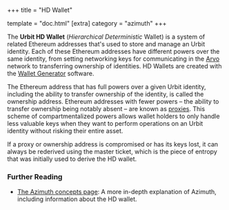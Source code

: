 +++
title = "HD Wallet"

template = "doc.html"
[extra]
category = "azimuth"
+++

The **Urbit HD Wallet** (_Hierarchical Deterministic_ Wallet) is a system of related Ethereum addresses that's used to store and manage an Urbit identity. Each of these Ethereum addresses have different powers over the same identity, from setting networking keys for communicating in the [Arvo](../arvo) network to transferring ownership of identities. HD Wallets are created with the [Wallet Generator](../wallet-generator) software.

The Ethereum address that has full powers over a given Urbit identity, including the ability to transfer ownership of the identity, is called the ownership address. Ethereum addresses with fewer powers – the ability to transfer ownership being notably absent – are known as [proxies](../proxies). This scheme of compartmentalized powers allows wallet holders to only handle less valuable keys when they want to perform operations on an Urbit identity without risking their entire asset.

If a proxy or ownership address is compromised or has its keys lost, it can always be rederived using the master ticket, which is the piece of entropy that was initially used to derive the HD wallet.

### Further Reading

- [The Azimuth concepts page](/docs/azimuth/advanced-azimuth-tools): A more in-depth explanation of Azimuth, including information about the HD wallet.
